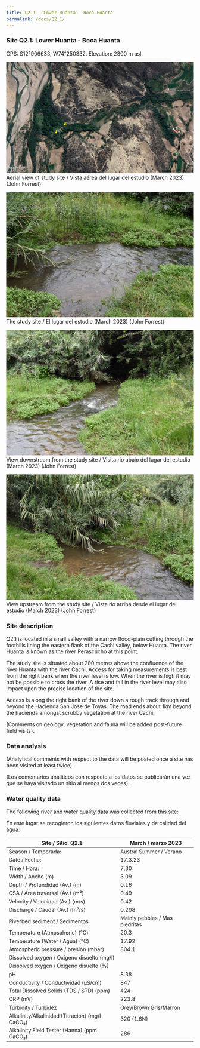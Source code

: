 ```yaml
---
title: Q2.1 - Lower Huanta - Boca Huanta
permalink: /docs/Q2_1/
---
```



### Site Q2.1: Lower Huanta - Boca Huanta

GPS: S12°906633, W74°250332. 
Elevation: 2300 m asl.


![Q2.1](/assets/sites/Q2.1.jpg)
Aerial view of study site / Vista aérea del lugar del estudio (March 2023) (John Forrest)


![Q2.1site](/assets/sites/Q2.1site.jpg)
The study site / El lugar del estudio (March 2023) (John Forrest)


![Q2.1downstream](/assets/sites/Q2.1downstream.jpg)
View downstream from the study site / Visita rio abajo del lugar del estudio (March 2023) (John Forrest)


![Q2.1upstream](/assets/sites/Q2.1upstream.jpg)
View upstream from the study site / Vista rio arriba desde el lugar del estudio (March 2023) (John Forrest)


### Site description

Q2.1 is located in a small valley with a narrow flood-plain cutting through the foothills lining the eastern flank of the Cachi valley, below Huanta. The river Huanta is known as the river Perascucho at this point.

The study site is situated about 200 metres above the confluence of the river Huanta with the river Cachi. Access for taking measurements is best from the right bank when the river level is low. When the river is high it may not be possible to cross the river. A rise and fall in the river level may also impact upon the precise location of the site.

Access is along the right bank of the river down a rough track through and beyond the Hacienda San Jose de Toyas. The road ends about 1km beyond the hacienda amongst scrubby vegetation at the river Cachi.

(Comments on geology, vegetation and fauna will be added post-future field visits).


### Data analysis

(Analytical comments with respect to the data will be posted once a site has been visited at least twice).

(Los comentarios analíticos con respecto a los datos se publicarán una vez que se haya visitado un sitio al menos dos veces).

### Water quality data

The following river and water quality data was collected from this site:

En este lugar se recogieron los siguientes datos fluviales y de calidad del agua:

|     Site / Sitio: Q2.1                                   |     March / marzo 2023                        |
|----------------------------------------------------------|---------------------------------------|
|     Season / Temporada:                                  |     Austral Summer / Verano           |
|     Date / Fecha:                                        |     17.3.23                           |
|     Time / Hora:                                         |     7.30                              |
|     Width / Ancho (m)                                    |     3.09                              |
|     Depth / Profundidad (Av.) (m)                        |     0.16                              |
|     CSA / Area traversal (Av.) (m²)                      |     0.49                              |
|     Velocity / Velocidad  (Av.) (m/s)                    |     0.42                              |
|     Discharge / Caudal (Av.) (m³/s)                      |     0.208                             |
|     Riverbed sediment / Sedimentos                       |     Mainly pebbles / Mas piedritas    |
|     Temperature (Atmospheric) (°C)                       |     20.3                              |
|     Temperature (Water / Agua) (°C)                      |     17.92                             |
|     Atmospheric pressure / presión (mbar)                |     804.1                             |
|     Dissolved oxygen /   Oxigeno disuelto (mg/l)         |                                       |
|     Dissolved oxygen / Oxigeno disuelto (%)              |                                       |
|     pH                                                   |     8.38                              |
|     Conductivity / Conductividad (µS/cm)                 |     847                               |
|     Total Dissolved Solids (TDS / STD)  (ppm)            |     424                               |
|     ORP (mV)                                             |     223.8                             |
|     Turbidity / Turbidez                                 |     Grey/Brown Gris/Marron            |
|     Alkalinity/Alkalinidad   (Titración) (mg/l CaCO₃)    |     320 (1.6N)                        |
|     Alkalinity Field Tester (Hanna) (ppm CaCO₃)          |     286                               |
